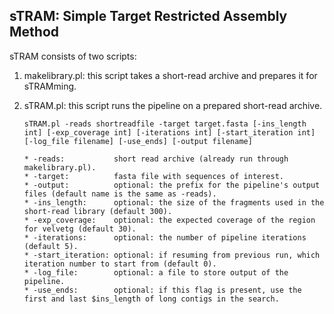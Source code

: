 ##	sTRAM: Simple Target Restricted Assembly Method

sTRAM consists of two scripts:

1.	makelibrary.pl: this script takes a short-read archive and prepares it for sTRAMming.
2.	sTRAM.pl: this script runs the pipeline on a prepared short-read archive.

		sTRAM.pl -reads shortreadfile -target target.fasta [-ins_length int] [-exp_coverage int] [-iterations int] [-start_iteration int] [-log_file filename] [-use_ends] [-output filename]

		* -reads:     		short read archive (already run through makelibrary.pl).
		* -target:          fasta file with sequences of interest.
		* -output:	        optional: the prefix for the pipeline's output files (default name is the same as -reads).
		* -ins_length:	    optional: the size of the fragments used in the short-read library (default 300).
		* -exp_coverage:    optional: the expected coverage of the region for velvetg (default 30).
		* -iterations:      optional: the number of pipeline iterations (default 5).
		* -start_iteration: optional: if resuming from previous run, which iteration number to start from (default 0).
		* -log_file:        optional: a file to store output of the pipeline.
		* -use_ends:        optional: if this flag is present, use the first and last $ins_length of long contigs in the search.
